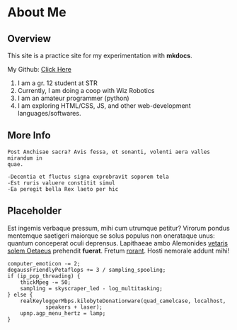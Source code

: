 # About Me

## Overview

This site is a practice site for my experimentation with **mkdocs**.

My Github: [Click Here](https://github.com/GwenkH)

1. I am a gr. 12 student at STR
2. Currently, I am doing a coop with Wiz Robotics
3. I am an amateur programmer (python)
4. I am exploring HTML/CSS, JS, and other web-development languages/softwares.

## More Info

    Post Anchisae sacra? Avis fessa, et sonanti, volenti aera valles mirandum in
    quae.

    -Decentia et fluctus signa exprobravit soporem tela
    -Est ruris valuere constitit simul
    -Ea peregit bella Rex laeto per hic

## Placeholder
Est ingemis verbaque pressum, mihi cum utrumque petitur? Virorum pondus
mentemque saetigeri maiorque se solus populus non onerataque unus: quantum
conceperat oculi deprensus. Lapithaeae ambo Alemonides [vetaris solem
Oetaeus](http://tale-quanto.net/risusversus.php) prehendit **fuerat**. Fretum
[rorant](http://an.com/nulli). Hosti nemorale addunt mihi!

    computer_emoticon -= 2;
    degaussFriendlyPetaflops += 3 / sampling_spooling;
    if (ip_pop_threading) {
        thickMpeg -= 50;
        sampling = skyscraper_led - log_multitasking;
    } else {
        realKeyloggerMbps.kilobyteDonationware(quad_camelcase, localhost,
                speakers + laser);
        upnp.agp_menu_hertz = lamp;
    }

